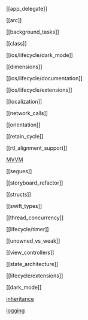 [[app_delegate]]

[[arc]]

[[background_tasks]]

[[class]]

[[ios/lifecycle/dark_mode]]

[[dimensions]]

[[ios/lifecycle/documentation]]

[[ios/lifecycle/extensions]]

[[localization]]

[[network_calls]]

[[orientation]]

[[retain_cycle]]

[[rtl_alignment_support]]

[MVVM](MVVM.md)

[[segues]]

[[storyboard_refactor]]

[[structs]]

[[swift_types]]

[[thread_concurrency]]

[[lifecycle/timer]]

[[unowned_vs_weak]]

[[view_controllers]]

[[state_architecture]]

[[lifecycle/extensions]]

[[dark_mode]]

[inheritance](inheritance.md)

[logging](logging.md)

